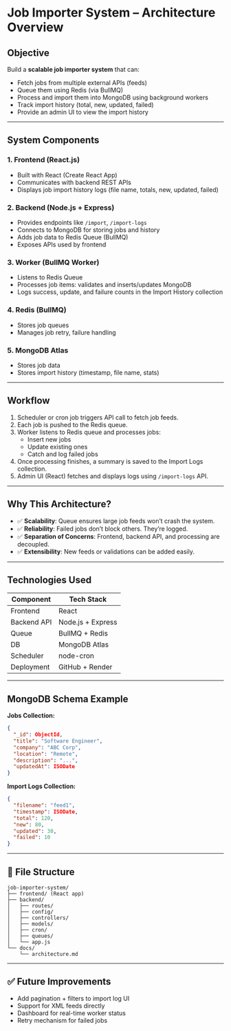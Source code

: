 
# Job Importer System – Architecture Overview

##  Objective
Build a **scalable job importer system** that can:
- Fetch jobs from multiple external APIs (feeds)
- Queue them using Redis (via BullMQ)
- Process and import them into MongoDB using background workers
- Track import history (total, new, updated, failed)
- Provide an admin UI to view the import history

---

## System Components

### 1. **Frontend (React.js)**
- Built with React (Create React App)
- Communicates with backend REST APIs
- Displays job import history logs (file name, totals, new, updated, failed)


### 2. **Backend (Node.js + Express)**
- Provides endpoints like `/import`, `/import-logs`
- Connects to MongoDB for storing jobs and history
- Adds job data to Redis Queue (BullMQ)
- Exposes APIs used by frontend

### 3. **Worker (BullMQ Worker)**
- Listens to Redis Queue
- Processes job items: validates and inserts/updates MongoDB
- Logs success, update, and failure counts in the Import History collection

### 4. **Redis (BullMQ)**
- Stores job queues
- Manages job retry, failure handling

### 5. **MongoDB Atlas**
- Stores job data
- Stores import history (timestamp, file name, stats)

---

## Workflow

1. Scheduler or cron job triggers API call to fetch job feeds.
2. Each job is pushed to the Redis queue.
3. Worker listens to Redis queue and processes jobs:
   - Insert new jobs
   - Update existing ones
   - Catch and log failed jobs
4. Once processing finishes, a summary is saved to the Import Logs collection.
5. Admin UI (React) fetches and displays logs using `/import-logs` API.

---

## Why This Architecture?

- ✅ **Scalability**: Queue ensures large job feeds won’t crash the system.
- ✅ **Reliability**: Failed jobs don’t block others. They’re logged.
- ✅ **Separation of Concerns**: Frontend, backend API, and processing are decoupled.
- ✅ **Extensibility**: New feeds or validations can be added easily.

---

## Technologies Used

| Component        | Tech Stack             |
|------------------|------------------------|
| Frontend         | React   |
| Backend API      | Node.js + Express      |
| Queue            | BullMQ + Redis         |
| DB               | MongoDB Atlas          |
| Scheduler        | node-cron              |
| Deployment       | GitHub + Render |

---

## MongoDB Schema Example

**Jobs Collection:**
```json
{
  "_id": ObjectId,
  "title": "Software Engineer",
  "company": "ABC Corp",
  "location": "Remote",
  "description": "...",
  "updatedAt": ISODate
}
```

**Import Logs Collection:**
```json
{
  "filename": "feed1",
  "timestamp": ISODate,
  "total": 120,
  "new": 80,
  "updated": 30,
  "failed": 10
}
```

---

## 📁 File Structure
```
job-importer-system/
├── frontend/ (React app)
├── backend/
│   ├── routes/
│   ├── config/
│   ├── controllers/
│   ├── models/
│   ├── cron/
│   ├── queues/
│   └── app.js
└── docs/
    └── architecture.md
```

---

## ✅ Future Improvements
- Add pagination + filters to import log UI
- Support for XML feeds directly
- Dashboard for real-time worker status
- Retry mechanism for failed jobs
